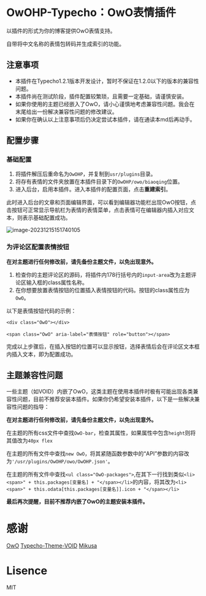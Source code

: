 # OwOHP-Typecho：OwO表情插件

以插件的形式为你的博客提供OwO表情支持。

自带将中文名称的表情包转码并生成索引的功能。

## 注意事项

- 本插件在Typecho1.2.1版本开发设计，暂时不保证在1.2.0以下的版本的兼容性问题。
- 本插件尚在测试阶段，插件配置较繁琐，且需要一定基础，请谨慎安装。
- 如果你使用的主题已经嵌入了OwO，请小心谨慎地考虑兼容性问题。我会在末尾给出一份解决兼容性问题的修改建议。
- 如果你在确认以上注意事项后仍决定尝试本插件，请在通读本md后再动手。

## 配置步骤

### 基础配置

1. 将插件解压后重命名为`OwOHP`，并复制到`usr/plugins`目录。
2. 将存有表情的文件夹放置在本插件目录下的`OwOHP/owo/biaoqing`位置。
3. 进入后台，启用本插件。进入本插件的配置页面，点击**重建索引**。

此时进入后台的文章和页面编辑界面，可以看到编辑器功能栏出现OwO按钮，点击按钮可正常显示导航栏为表情的表情菜单，点击表情可在编辑器内插入对应文本，则表示基础配置成功。

![image-20231215151740105](https://cos.harrypan.cn/WaiMaoTuChuang/image-20231215151740105.png)

### 为评论区配置表情按钮

**在对主题进行任何修改前，请先备份主题文件，以免出现意外。**

1. 检查你的主题评论区的源码，将插件内178行括号内的`input-area`改为主题评论区输入框的class属性名称。
2. 在你想要放置表情按钮的位置插入表情按钮的代码。按钮的class属性应为`OwO`。

以下是表情按钮代码的示例：

```<div class="OwO"></div>```

```<span class="OwO" aria-label="表情按钮" role="button"></span>```

完成以上步骤后，在插入按钮的位置可以显示按钮，选择表情后会在评论区文本框内插入文本，即为配置成功。

## 主题兼容性问题

一些主题（如VOID）内嵌了OwO，这类主题在使用本插件时极有可能出现各类兼容性问题，目前不推荐安装本插件。如果你仍希望安装本插件，以下是一些解决兼容性问题的指导：

**在对主题进行任何修改前，请先备份主题文件，以免出现意外。**

在主题的所有css文件中查找`OwO-bar`，检查其属性，如果属性中包含`height`则将其值改为`40px flex`

在主题的所有文件中查找`new OwO`，将其紧随函数参数中的“API”参数的内容改为`'/usr/plugins/OwOHP/owo/OwOHP.json'`。

在主题的所有文件中查找`<ul class="OwO-packages">`,在其下一行找到类似`<li><span>" + this.packages[变量名] + "</span></li>`的内容，将其改为`<li><span>" + this.odata[this.packages[变量名]].icon + "</span></li>`

**最后再次提醒，目前不推荐内嵌了OwO的主题安装本插件。**

# 感谢

[OwO](https://github.com/DIYgod/OwO) [Typecho-Theme-VOID](https://github.com/AlanDecode/Typecho-Theme-VOID) [Mikusa](https://github.com/mikusaa)

# Lisence

MIT